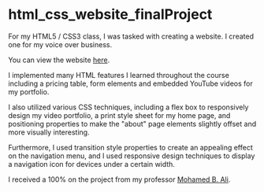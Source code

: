 # html_css_website_finalProject
For my HTML5 / CSS3 class, I was tasked with creating a website. I created one for my voice over business.

You can view the website <a href="https://kyle-marler.000webhostapp.com/index.html" target="_blank">here</a>.

I implemented many HTML features I learned throughout the course including a pricing table, form elements and embedded YouTube videos for my portfolio.

I also utilized various CSS techniques, including a flex box to responsively design my video portfolio, a print style sheet for my home page, and positioning properties to make the "about" page elements slightly offset and more visually interesting. 

Furthermore, I used transition style properties to create an appealing effect on the navigation menu, and I used responsive design techniques to display a navigation icon for devices under a certain width. 

I received a 100% on the project from my professor <a href="https://www.linkedin.com/in/mohamed-b-ali-20b8b313/" target="_blank">Mohamed B. Ali</a>. 
